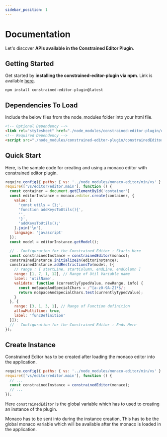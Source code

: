 ```yaml
---
sidebar_position: 1
---
```


# Documentation

Let's discover **APIs available in the Constrained Editor Plugin**.

## Getting Started

Get started by **installing the constrained-editor-plugin via npm**. Link is available [here](https://www.npmjs.com/package/constrained-editor-plugin).

```shell
npm install constrained-editor-plugin@latest
```

## Dependencies To Load

Include the below files from the node_modules folder into your html file.

```html
<!-- Optional Dependency -->
<link rel="stylesheet" href="./node_modules/constrained-editor-plugin/constrained-editor-plugin.css">
<!-- Required Dependency -->
<script src="./node_modules/constrained-editor-plugin/constrainedEditorPlugin.js" ></script>
```

## Quick Start

Here, is the sample code for creating and using a monaco editor with constrained editor plugin.

```javascript
require.config({ paths: { vs: '../node_modules/monaco-editor/min/vs' } });
require(['vs/editor/editor.main'], function () {
  const container = document.getElementById('container')
  const editorInstance = monaco.editor.create(container, {
    value: [
      'const utils = {};',
      'function addKeysToUtils(){',
      '',
      '}',
      'addKeysToUtils();'
    ].join('\n'),
    language: 'javascript'
  });
  const model = editorInstance.getModel();

  // - Configuration for the Constrained Editor : Starts Here
  const constrainedInstance = constrainedEditor(monaco);
  constrainedInstance.initializeIn(editorInstance);
  constrainedInstance.addRestrictionsTo(model, [{
    // range : [ startLine, startColumn, endLine, endColumn ]
    range: [1, 7, 1, 12], // Range of Util Variable name
    label: 'utilName',
    validate: function (currentlyTypedValue, newRange, info) {
      const noSpaceAndSpecialChars = /^[a-z0-9A-Z]*$/;
      return noSpaceAndSpecialChars.test(currentlyTypedValue);
    }
  }, {
    range: [3, 1, 3, 1], // Range of Function definition
    allowMultiline: true,
    label: 'funcDefinition'
  }]);
  // - Configuration for the Constrained Editor : Ends Here
});
```

## Create Instance

Constrained Editor has to be created after loading the monaco editor into the application.

```javascript
require.config({ paths: { vs: '../node_modules/monaco-editor/min/vs' } });
require(['vs/editor/editor.main'], function () {
  // ...
  const constrainedInstance = constrainedEditor(monaco);
  // ...
});
```
Here `constrainedEditor` is the global variable which has to used to creating an instance of the plugin.

Monaco has to be sent into during the instance creation, This has to be the global monaco variable which will be available after the monaco is loaded in the application.
